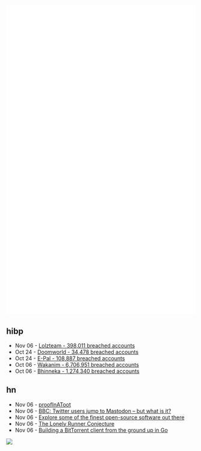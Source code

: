 ![Metrics](https://raw.githubusercontent.com/phixion/phixion/master/metrics.svg)

## hibp

<!--
for https://github.com/phixion/phixion/blob/main/.github/workflows/feeds.yml
-->
<!--START_SECTION:haveibeenpwnd-->
- Nov 06 - [Lolzteam - 398,011 breached accounts](http://haveibeenpwned.com/PwnedWebsites#Lolzteam)
- Oct 24 - [Doomworld - 34,478 breached accounts](http://haveibeenpwned.com/PwnedWebsites#Doomworld)
- Oct 24 - [E-Pal - 108,887 breached accounts](http://haveibeenpwned.com/PwnedWebsites#EPal)
- Oct 06 - [Wakanim - 6,706,951 breached accounts](http://haveibeenpwned.com/PwnedWebsites#Wakanim)
- Oct 06 - [Bhinneka - 1,274,340 breached accounts](http://haveibeenpwned.com/PwnedWebsites#Bhinneka)
<!--END_SECTION:haveibeenpwnd-->

## hn

<!--
for https://github.com/phixion/phixion/blob/main/.github/workflows/feeds.yml
-->
<!--START_SECTION:hn-->
- Nov 06 - [proofInAToot](https://mathstodon.xyz/tags/proofInAToot)
- Nov 06 - [BBC: Twitter users jump to Mastodon – but what is it?](https://www.bbc.com/news/technology-63534240)
- Nov 06 - [Explore some of the finest open-source software out there](https://tchncs.de/)
- Nov 06 - [The Lonely Runner Conjecture](https://en.wikipedia.org/wiki/Lonely_runner_conjecture)
- Nov 06 - [Building a BitTorrent client from the ground up in Go](https://blog.jse.li/posts/torrent/)
<!--END_SECTION:hn-->

<!--
for https://yhype.me
-->
![](https://hit.yhype.me/github/profile?user_id=13013670)
